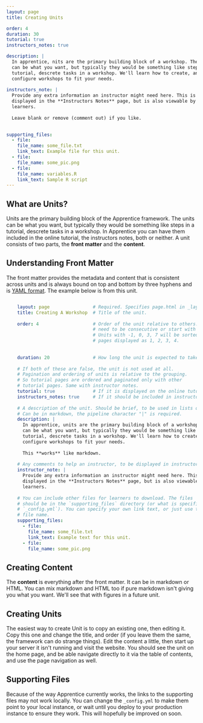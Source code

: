 ```yaml
---
layout: page
title: Creating Units

order: 4
duration: 30
tutorial: true
instructors_notes: true

description: |
  In apprentice, nits are the primary building block of a workshop. The units
  can be what you want, but typically they would be something like steps in a 
  tutorial, descrete tasks in a workshop. We'll learn how to create, and 
  configure workshops to fit your needs.
  
instructors_note: |
  Provide any extra information an instructor might need here. This is 
  displayed in the **Instructors Notes** page, but is also viewable by 
  learners. 
  
  Leave blank or remove (comment out) if you like.

    
supporting_files:
  - file:
    file_name: some_file.txt
    link_text: Example file for this unit.
  - file: 
    file_name: some_pic.png
  - file:
    file_name: variables.R
    link_text: Sample R script
---
```


## What are Units?

Units are the primary building block of the Apprentice framework. The units
can be what you want, but typically they would be something like steps in a 
tutorial, descrete tasks in a workshop. In Apprentice you can have them 
included in the online tutorial, the instructors notes, both or neither.
A unit consists of two parts, the **front matter** and the **content**.

## Understanding Front Matter


 The front matter provides the metadata and content that is consistent across 
units and is always bound on top and bottom by three hyphens and is [YAML 
format](https://docs.ansible.com/ansible/latest/reference_appendices/YAMLSyntax.html).
The example below is from this unit.

```yml

    layout: page                # Required. Specifies page.html in _layouts
    title: Creating A Workshop  # Title of the unit. 
    
    order: 4                    # Order of the unit relative to others. Doesn't
                                # need to be consecutive or start with zero
                                # Units with -1, 0, 3, 7 will be sorted and
                                # pages displayed as 1, 2, 3, 4.
                              
    
    duration: 20                # How long the unit is expected to take. 
                          
    # If both of these are false, the unit is not used at all. 
    # Pagination and ordering of units is relative to the grouping.
    # So tutorial pages are ordered and paginated only with other 
    # tutorial pages. Same with instructor notes.
    tutorial: true              # If it is displayed on the online tutorial
    instructors_notes: true     # If it should be included in instructors notes
    
    # A description of the unit. Should be brief, to be used in lists of units.
    # Can be in markdown, the pipeline character "|" is required.
    description: |
      In apprentice, units are the primary building block of a workshop. The units
      can be what you want, but typically they would be something like steps in a 
      tutorial, descrete tasks in a workshop. We'll learn how to create, and 
      configure workshops to fit your needs.
      
      This **works** like markdown. 
      
    # Any comments to help an instructor, to be displayed in instructors notes.
    instructor_note: |
      Provide any extra information an instructor might need here. This is 
      displayed in the **Instructors Notes** page, but is also viewable by 
      learners.
      
    # You can include other files for learners to download. The files
    # should be in the `supporting_files` directory (or what is specified in
    # `_config.yml`). You can specify your own link text, or just use the 
    # file name.
    supporting_files:
      - file:
        file_name: some_file.txt
        link_text: Example text for this unit.
      - file:
        file_name: some_pic.png
```

## Creating Content

The **content** is everything after the front matter. It can be in markdown
or HTML. You can mix markdown and HTML too if pure markdown isn't giving
you what you want. We'll see that with figures in a future unit.

## Creating Units

The easiest way to create Unit is to copy an existing one, then editing it.
Copy this one and change the title, and order (if you leave them the same,
the framework can do strange things). Edit the content a little, then 
start up your server it isn't running and visit the website. You should see
the unit on the home page, and be able navigate directly to it via the table of
contents, and use the page navigation as well.

## Supporting Files

Because of the way Apprentice currently works, the links to the supporting 
files may not work locally. You can change the `_config.yml` to make them
point to your local instance, or wait until you deploy to your production 
instance to ensure they work. This will hopefully be improved on soon.





